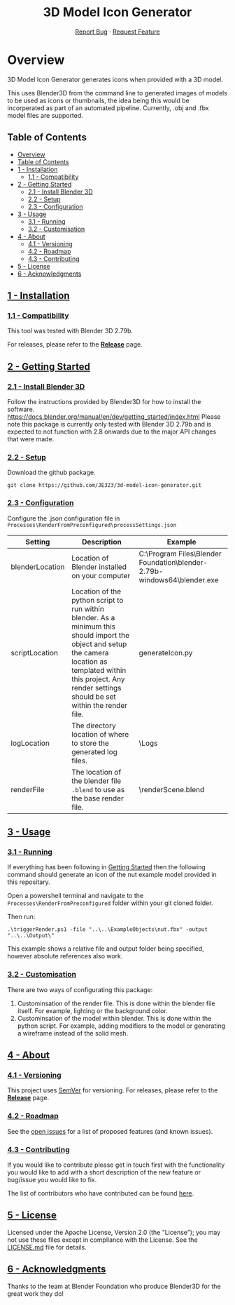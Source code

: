 <h1 align="center">3D Model Icon Generator</h1>
<p align="center">
  <a href="https://github.com/JE323/3d-model-icon-generator/issues">Report Bug</a>
  ·
  <a href="https://github.com/JE323/3d-model-icon-generator/issues">Request Feature</a>
</p>

# Overview

3D Model Icon Generator generates icons when provided with a 3D model.

This uses Blender3D from the command line to generated images of models to be used as icons or thumbnails, the idea being this would be incorperated as part of an automated pipeline. Currently, .obj and .fbx model files are supported.

## Table of Contents

- [Overview](#overview)
- [Table of Contents](#table-of-contents)
- [1 - Installation](#1---installation)
  - [1.1 - Compatibility](#11---compatibility)
- [2 - Getting Started](#2---getting-started)
  - [2.1 - Install Blender 3D](#21---install-blender-3d)
  - [2.2 - Setup](#22---setup)
  - [2.3 - Configuration](#23---configuration)
- [3 - Usage](#3---usage)
  - [3.1 - Running](#31---running)
  - [3.2 - Customisation](#32---customisation)
- [4 - About](#4---about)
  - [4.1 - Versioning](#41---versioning)
  - [4.2 - Roadmap](42---roadmap)
  - [4.3 - Contributing](#43---contributing)
- [5 - License](#5---license)
- [6 - Acknowledgments](#6---acknowledgments)

## [1 - Installation](#table-of-contents)

### [1.1 - Compatibility](#table-of-contents)

This tool was tested with Blender 3D 2.79b.

For releases, please refer to the [**Release**](https://github.com/JE323/3d-model-icon-generator/releases) page.

## [2 - Getting Started](#table-of-contents)

### [2.1 - Install Blender 3D](#table-of-contents)
 
Follow the instructions provided by Blender3D for how to install the software. https://docs.blender.org/manual/en/dev/getting_started/index.html
Please note this package is currently only tested with Blender 3D 2.79b and is expected to not function with 2.8 onwards due to the major API changes that were made.

### [2.2 - Setup](#table-of-contents)
Download the github package.

```
git clone https://github.com/JE323/3d-model-icon-generator.git
```

### [2.3 - Configuration](#table-of-contents)
Configure the .json configuration file in `Processes\RenderFromPreconfigured\processSettings.json`

| Setting | Description | Example |
| ------- | ----------- | ------- |
| blenderLocation | Location of Blender installed on your computer | C:\\Program Files\\Blender Foundation\\blender-2.79b-windows64\\blender.exe |
| scriptLocation | Location of the python script to run within blender. As a minimum this should import the object and setup the camera location as templated within this project. Any render settings should be set within the render file. | generateIcon.py |
| logLocation | The directory location of where to store the generated log files. | \\Logs |
| renderFile | The location of the blender file `.blend` to use as the base render file. | \\renderScene.blend  |

## [3 - Usage](#table-of-contents)

### [3.1 - Running](#table-of-contents)

If everything has been following in [Getting Started](#2---getting-started) then the following command should generate an icon of the nut example model provided in this repositary.

Open a powershell terminal and navigate to the `Processes\RenderFromPreconfigured` folder within your git cloned folder.

Then run:
```
.\triggerRender.ps1 -file "..\..\ExampleObjects\nut.fbx" -output "..\..\Output\"
```

This example shows a relative file and output folder being specified, however absolute references also work.

### [3.2 - Customisation](#table-of-contents)

There are two ways of configurating this package:
1. Custominsation of the render file. This is done within the blender file itself. For example, lighting or the background color.
2. Custominsation of the model within blender. This is done within the python script. For example, adding modifiers to the model or generating a wireframe instead of the solid mesh.

## [4 - About](#table-of-contents)

### [4.1 - Versioning](#table-of-contents)

This project uses [SemVer](http://semver.org/) for versioning. For releases, please refer to the [**Release**](https://github.com/JE323/3d-model-icon-generator/releases) page.

### [4.2 - Roadmap](#table-of-contents)

See the [open issues](https://github.com/JE323/3d-model-icon-generator/issues) for a list of proposed features (and known issues).

### [4.3 - Contributing](#table-of-contents)

If you would like to contribute please get in touch first with the functionality you would like to add with a short description of the new feature or bug/issue you would like to fix.

The list of contributors who have contributed can be found [here](https://github.com/JE323/3d-model-icon-generator/contributors).

## [5 - License](#table-of-contents)

Licensed under the Apache License, Version 2.0 (the "License"); you may not use these files except in compliance with the License. See the [LICENSE.md](LICENSE.md) file for details.

## [6 - Acknowledgments](#table-of-contents)

Thanks to the team at Blender Foundation who produce Blender3D for the great work they do!

